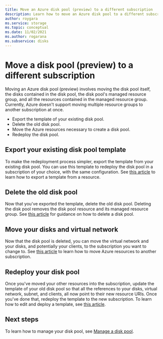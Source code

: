 ```yaml
---
title: Move an Azure disk pool (preview) to a different subscription
description: Learn how to move an Azure disk pool to a different subscription.
author: roygara
ms.service: storage
ms.topic: conceptual
ms.date: 11/02/2021
ms.author: rogarana
ms.subservice: disks
---
```


# Move a disk pool (preview) to a different subscription

Moving an Azure disk pool (preview) involves moving the disk pool itself, the disks contained in the disk pool, the disk pool's managed resource group, and all the resources contained in the managed resource group. Currently, Azure doesn't support moving multiple resource groups to another subscription at once. 

- Export the template of your existing disk pool.
- Delete the old disk pool.
- Move the Azure resources necessary to create a disk pool.
- Redeploy the disk pool.

## Export your existing disk pool template

To make the redeployment process simpler, export the template from your existing disk pool. You can use this template to redeploy the disk pool in a subscription of your choice, with the same configuration. See [this article](../azure-resource-manager/templates/export-template-portal.md#export-template-from-a-resource) to learn how to export a template from a resource.

## Delete the old disk pool

Now that you've exported the template, delete the old disk pool. Deleting the disk pool removes the disk pool resource and its managed resource group. See [this article](disks-pools-deprovision.md) for guidance on how to delete a disk pool.

## Move your disks and virtual network

Now that the disk pool is deleted, you can move the virtual network and your disks, and potentially your clients, to the subscription you want to change to. See [this article](../azure-resource-manager/management/move-resource-group-and-subscription.md) to learn how to move Azure resources to another subscription.

## Redeploy your disk pool

Once you've moved your other resources into the subscription, update the template of your old disk pool so that all the references to your disks, virtual network, subnet, and clients, all now point to their new resource URIs. Once you've done that, redeploy the template to the new subscription. To learn how to edit and deploy a template, see [this article](../azure-resource-manager/templates/quickstart-create-templates-use-the-portal.md#edit-and-deploy-the-template).

## Next steps

To learn how to manage your disk pool, see [Manage a disk pool](disks-pools-manage.md).